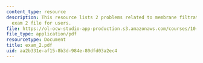 ```yaml
---
content_type: resource
description: This resource lists 2 problems related to membrane filtration and is
  exam 2 file for users.
file: https://ol-ocw-studio-app-production.s3.amazonaws.com/courses/10-445-separation-processes-for-biochemical-products-summer-2005/aa2b331eaf158b3d984e80dfd03a2ec4_exam_2.pdf
file_type: application/pdf
resourcetype: Document
title: exam_2.pdf
uid: aa2b331e-af15-8b3d-984e-80dfd03a2ec4
---
```


